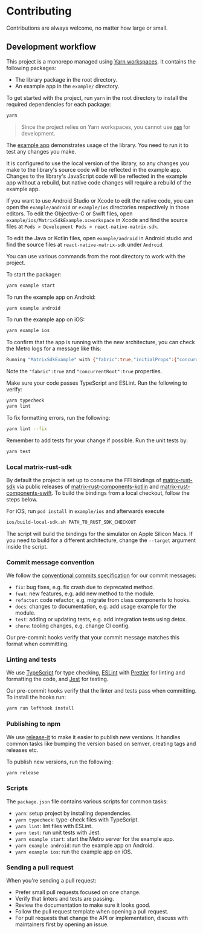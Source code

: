 # Contributing

Contributions are always welcome, no matter how large or small.


## Development workflow

This project is a monorepo managed using [Yarn workspaces]. It contains the following packages:

- The library package in the root directory.
- An example app in the `example/` directory.

To get started with the project, run `yarn` in the root directory to install the required
dependencies for each package:

```sh
yarn
```

> Since the project relies on Yarn workspaces, you cannot use [`npm`] for development.

The [example app] demonstrates usage of the library. You need to run it to test any changes you
make.

It is configured to use the local version of the library, so any changes you make to the library's
source code will be reflected in the example app. Changes to the library's JavaScript code will be
reflected in the example app without a rebuild, but native code changes will require a rebuild of
the example app.

If you want to use Android Studio or Xcode to edit the native code, you can open the
`example/android` or `example/ios` directories respectively in those editors. To edit the
Objective-C or Swift files, open `example/ios/MatrixSdkExample.xcworkspace` in Xcode and find the
source files at `Pods > Development Pods > react-native-matrix-sdk`.

To edit the Java or Kotlin files, open `example/android` in Android studio and find the source
files at `react-native-matrix-sdk` under `Android`.

You can use various commands from the root directory to work with the project.

To start the packager:

```sh
yarn example start
```

To run the example app on Android:

```sh
yarn example android
```

To run the example app on iOS:

```sh
yarn example ios
```

To confirm that the app is running with the new architecture, you can check the Metro logs for a
message like this:

```sh
Running "MatrixSdkExample" with {"fabric":true,"initialProps":{"concurrentRoot":true},"rootTag":1}
```

Note the `"fabric":true` and `"concurrentRoot":true` properties.

Make sure your code passes TypeScript and ESLint. Run the following to verify:

```sh
yarn typecheck
yarn lint
```

To fix formatting errors, run the following:

```sh
yarn lint --fix
```

Remember to add tests for your change if possible. Run the unit tests by:

```sh
yarn test
```


### Local matrix-rust-sdk

By default the project is set up to consume the FFI bindings of [matrix-rust-sdk] via public
releases of [matrix-rust-components-kotlin] and [matrix-rust-components-swift]. To build the
bindings from a local checkout, follow the steps below.

For iOS, run `pod install` in `example/ios` and afterwards execute

```sh
ios/build-local-sdk.sh PATH_TO_RUST_SDK_CHECKOUT
```

The script will build the bindings for the simulator on Apple Silicon Macs. If you need to
build for a different architecture, change the `--target` argument inside the script.


### Commit message convention

We follow the [conventional commits specification] for our commit messages:

- `fix`: bug fixes, e.g. fix crash due to deprecated method.
- `feat`: new features, e.g. add new method to the module.
- `refactor`: code refactor, e.g. migrate from class components to hooks.
- `docs`: changes to documentation, e.g. add usage example for the module.
- `test`: adding or updating tests, e.g. add integration tests using detox.
- `chore`: tooling changes, e.g. change CI config.

Our pre-commit hooks verify that your commit message matches this format when committing.


### Linting and tests

We use [TypeScript] for type checking, [ESLint] with [Prettier] for linting and formatting the
code, and [Jest] for testing.

Our pre-commit hooks verify that the linter and tests pass when committing. To install the hooks
run:

```sh
yarn run lefthook install
```


### Publishing to npm

We use [release-it] to make it easier to publish new versions. It handles common tasks like bumping
the version based on semver, creating tags and releases etc.

To publish new versions, run the following:

```sh
yarn release
```


### Scripts

The `package.json` file contains various scripts for common tasks:

- `yarn`: setup project by installing dependencies.
- `yarn typecheck`: type-check files with TypeScript.
- `yarn lint`: lint files with ESLint.
- `yarn test`: run unit tests with Jest.
- `yarn example start`: start the Metro server for the example app.
- `yarn example android`: run the example app on Android.
- `yarn example ios`: run the example app on iOS.


### Sending a pull request

When you're sending a pull request:

- Prefer small pull requests focused on one change.
- Verify that linters and tests are passing.
- Review the documentation to make sure it looks good.
- Follow the pull request template when opening a pull request.
- For pull requests that change the API or implementation, discuss with maintainers first by opening an issue.


[conventional commits specification]: https://www.conventionalcommits.org/en
[ESLint]: https://eslint.org/
[example app]: /example/
[Jest]: https://jestjs.io/
[matrix-rust-components-kotlin]: https://github.com/matrix-org/matrix-rust-components-kotlin
[matrix-rust-components-swift]: https://github.com/matrix-org/matrix-rust-components-swift
[matrix-rust-sdk]: https://github.com/matrix-org/matrix-rust-sdk
[`npm`]: https://github.com/npm/cli
[Prettier]: https://prettier.io/
[release-it]: https://github.com/release-it/release-it
[TypeScript]: https://www.typescriptlang.org/
[Yarn workspaces]: https://yarnpkg.com/features/workspaces
